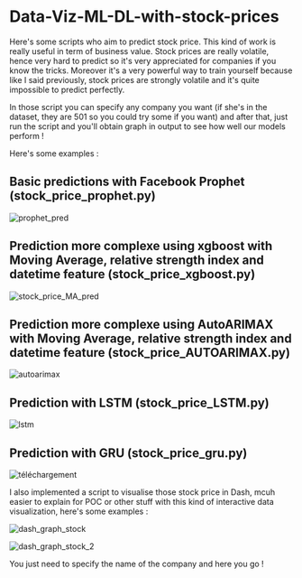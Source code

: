 # Data-Viz-ML-DL-with-stock-prices

Here's some scripts who aim to predict stock price. This kind of work is really useful in term of business value. Stock prices are really volatile, hence very hard to predict so it's very appreciated for companies if you know the tricks. Moreover it's a very powerful way to train yourself because like I said previously, stock prices are strongly volatile and it's quite impossible to predict perfectly.

In those script you can specify any company you want (if she's in the dataset, they are 501 so you could try some if you want) and after that, just run the script and you'll obtain graph in output to see how well our models perform !


Here's some examples :

## Basic predictions with Facebook Prophet (stock_price_prophet.py)

![prophet_pred](https://user-images.githubusercontent.com/49553009/91452495-ee508880-e87e-11ea-94c9-c6a419a155f3.png)

## Prediction more complexe using xgboost with Moving Average, relative strength index and datetime feature (stock_price_xgboost.py)

![stock_price_MA_pred](https://user-images.githubusercontent.com/49553009/91452515-f27ca600-e87e-11ea-86a6-721023350390.png)

## Prediction more complexe using AutoARIMAX with Moving Average, relative strength index and datetime feature (stock_price_AUTOARIMAX.py)

![autoarimax](https://user-images.githubusercontent.com/49553009/95889301-87315980-0d82-11eb-8e86-9c5409bcc69f.png)

## Prediction with LSTM (stock_price_LSTM.py)

![lstm](https://user-images.githubusercontent.com/49553009/95762150-9db9b100-0cad-11eb-8265-01b5105ffe71.png)


## Prediction with GRU (stock_price_gru.py)

![téléchargement](https://user-images.githubusercontent.com/49553009/95761014-043dcf80-0cac-11eb-9552-5a30cd57d9ad.png)




I also implemented a script to visualise those stock price in Dash, mcuh easier to explain for POC or other stuff with this kind of interactive data visualization, here's some examples :

![dash_graph_stock](https://user-images.githubusercontent.com/49553009/91452458-e2fd5d00-e87e-11ea-8292-96399b69ef2f.png)

![dash_graph_stock_2](https://user-images.githubusercontent.com/49553009/91452467-e690e400-e87e-11ea-962e-e3697f017188.png)


You just need to specify the name of the company and here you go !


